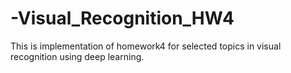 # -Visual_Recognition_HW4
This is implementation of homework4 for selected topics in visual recognition using deep learning.
